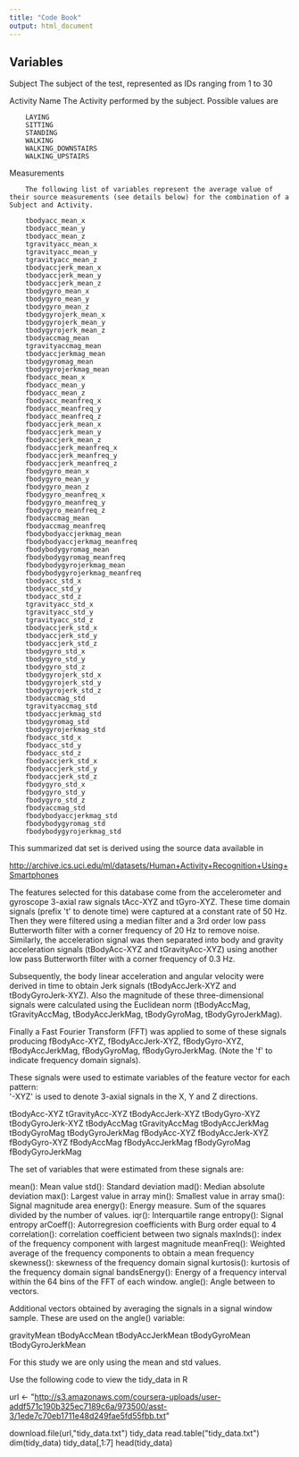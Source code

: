 ```yaml
---
title: "Code Book"
output: html_document
---
```


Variables
---------

Subject 
        The subject of the test, represented as IDs ranging from 1 to 30
        
Activity Name
        The Activity performed by the subject. Possible values are
        
        
        LAYING 
        SITTING 
        STANDING 
        WALKING 
        WALKING_DOWNSTAIRS 
        WALKING_UPSTAIRS
        
Measurements

        The following list of variables represent the average value of their source measurements (see details below) for the combination of a Subject and Activity.

        tbodyacc_mean_x
        tbodyacc_mean_y
        tbodyacc_mean_z
        tgravityacc_mean_x
        tgravityacc_mean_y
        tgravityacc_mean_z
        tbodyaccjerk_mean_x
        tbodyaccjerk_mean_y
        tbodyaccjerk_mean_z
        tbodygyro_mean_x
        tbodygyro_mean_y
        tbodygyro_mean_z
        tbodygyrojerk_mean_x
        tbodygyrojerk_mean_y
        tbodygyrojerk_mean_z
        tbodyaccmag_mean
        tgravityaccmag_mean
        tbodyaccjerkmag_mean
        tbodygyromag_mean
        tbodygyrojerkmag_mean
        fbodyacc_mean_x
        fbodyacc_mean_y
        fbodyacc_mean_z
        fbodyacc_meanfreq_x
        fbodyacc_meanfreq_y
        fbodyacc_meanfreq_z
        fbodyaccjerk_mean_x
        fbodyaccjerk_mean_y
        fbodyaccjerk_mean_z
        fbodyaccjerk_meanfreq_x
        fbodyaccjerk_meanfreq_y
        fbodyaccjerk_meanfreq_z
        fbodygyro_mean_x
        fbodygyro_mean_y
        fbodygyro_mean_z
        fbodygyro_meanfreq_x
        fbodygyro_meanfreq_y
        fbodygyro_meanfreq_z
        fbodyaccmag_mean
        fbodyaccmag_meanfreq
        fbodybodyaccjerkmag_mean
        fbodybodyaccjerkmag_meanfreq
        fbodybodygyromag_mean
        fbodybodygyromag_meanfreq
        fbodybodygyrojerkmag_mean
        fbodybodygyrojerkmag_meanfreq
        tbodyacc_std_x
        tbodyacc_std_y
        tbodyacc_std_z
        tgravityacc_std_x
        tgravityacc_std_y
        tgravityacc_std_z
        tbodyaccjerk_std_x
        tbodyaccjerk_std_y
        tbodyaccjerk_std_z
        tbodygyro_std_x
        tbodygyro_std_y
        tbodygyro_std_z
        tbodygyrojerk_std_x
        tbodygyrojerk_std_y
        tbodygyrojerk_std_z
        tbodyaccmag_std
        tgravityaccmag_std
        tbodyaccjerkmag_std
        tbodygyromag_std
        tbodygyrojerkmag_std
        fbodyacc_std_x
        fbodyacc_std_y
        fbodyacc_std_z
        fbodyaccjerk_std_x
        fbodyaccjerk_std_y
        fbodyaccjerk_std_z
        fbodygyro_std_x
        fbodygyro_std_y
        fbodygyro_std_z
        fbodyaccmag_std
        fbodybodyaccjerkmag_std
        fbodybodygyromag_std
        fbodybodygyrojerkmag_std
        
This summarized dat set is derived using the source data available in 

http://archive.ics.uci.edu/ml/datasets/Human+Activity+Recognition+Using+Smartphones         

The features selected for this database come from the accelerometer and gyroscope 3-axial raw signals tAcc-XYZ and tGyro-XYZ. These time domain signals (prefix 't' to denote time) were captured at a constant rate of 50 Hz. Then they were filtered using a median filter and a 3rd order low pass Butterworth filter with a corner frequency of 20 Hz to remove noise. Similarly, the acceleration signal was then separated into body and gravity acceleration signals (tBodyAcc-XYZ and tGravityAcc-XYZ) using another low pass Butterworth filter with a corner frequency of 0.3 Hz. 

Subsequently, the body linear acceleration and angular velocity were derived in time to obtain Jerk signals (tBodyAccJerk-XYZ and tBodyGyroJerk-XYZ). Also the magnitude of these three-dimensional signals were calculated using the Euclidean norm (tBodyAccMag, tGravityAccMag, tBodyAccJerkMag, tBodyGyroMag, tBodyGyroJerkMag). 

Finally a Fast Fourier Transform (FFT) was applied to some of these signals producing fBodyAcc-XYZ, fBodyAccJerk-XYZ, fBodyGyro-XYZ, fBodyAccJerkMag, fBodyGyroMag, fBodyGyroJerkMag. (Note the 'f' to indicate frequency domain signals). 

These signals were used to estimate variables of the feature vector for each pattern:  
'-XYZ' is used to denote 3-axial signals in the X, Y and Z directions.

tBodyAcc-XYZ
tGravityAcc-XYZ
tBodyAccJerk-XYZ
tBodyGyro-XYZ
tBodyGyroJerk-XYZ
tBodyAccMag
tGravityAccMag
tBodyAccJerkMag
tBodyGyroMag
tBodyGyroJerkMag
fBodyAcc-XYZ
fBodyAccJerk-XYZ
fBodyGyro-XYZ
fBodyAccMag
fBodyAccJerkMag
fBodyGyroMag
fBodyGyroJerkMag


The set of variables that were estimated from these signals are: 

mean(): Mean value
std(): Standard deviation
mad(): Median absolute deviation 
max(): Largest value in array
min(): Smallest value in array
sma(): Signal magnitude area
energy(): Energy measure. Sum of the squares divided by the number of values. 
iqr(): Interquartile range 
entropy(): Signal entropy
arCoeff(): Autorregresion coefficients with Burg order equal to 4
correlation(): correlation coefficient between two signals
maxInds(): index of the frequency component with largest magnitude
meanFreq(): Weighted average of the frequency components to obtain a mean frequency
skewness(): skewness of the frequency domain signal 
kurtosis(): kurtosis of the frequency domain signal 
bandsEnergy(): Energy of a frequency interval within the 64 bins of the FFT of each window.
angle(): Angle between to vectors.

Additional vectors obtained by averaging the signals in a signal window sample. These are used on the angle() variable:

gravityMean
tBodyAccMean
tBodyAccJerkMean
tBodyGyroMean
tBodyGyroJerkMean

For this study we are only using the mean and std values.

Use the following code to view the tidy_data in R


url <- "http://s3.amazonaws.com/coursera-uploads/user-addf571c190b325ec7189c6a/973500/asst-3/1ede7c70eb1711e48d249fae5fd55fbb.txt"

download.file(url,"tidy_data.txt")
tidy_data read.table("tidy_data.txt")
dim(tidy_data)
tidy_data[,1:7]
head(tidy_data)

